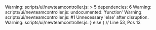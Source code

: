 Warning: scripts/ui/newteamcontroller.js: > 5 dependencies: 6
Warning: scripts/ui/newteamcontroller.js: undocumented: 'function'
Warning: scripts/ui/newteamcontroller.js:  #1 Unnecessary 'else' after disruption.
Warning: scripts/ui/newteamcontroller.js:     } else { // Line 53, Pos 13
